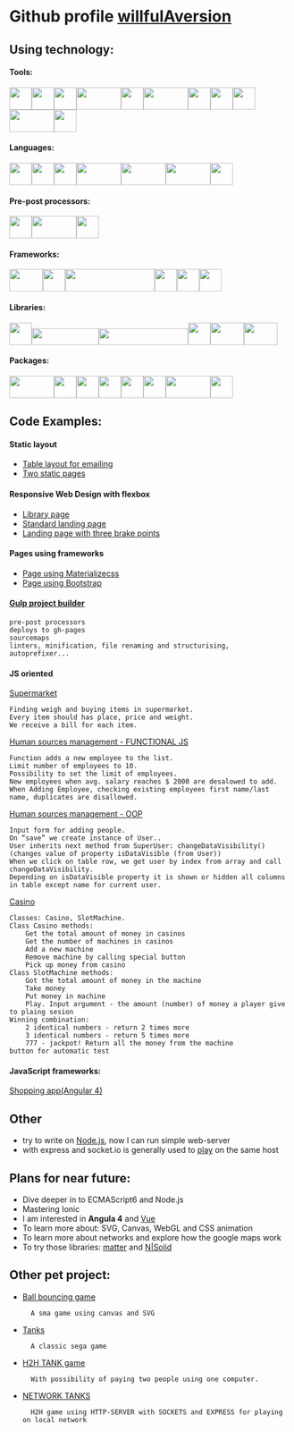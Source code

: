 # Github profile [willfulAversion](https://github.com/willfulAversion)

## Using technology:

#### Tools:
<img src="http://www.andreagalloni.eu/images/demo/unixShell.png" width="40" height="40"><img src="https://git-scm.com/images/logos/downloads/Git-Icon-1788C.png" width="40" height="40"><img src="https://image.flaticon.com/icons/svg/25/25231.svg" width="40" height="40"><img src="https://s3.amazonaws.com/media-p.slid.es/uploads/kentcdodds/images/552205/gh-pages.jpg" width="80" height="40"><img src="https://confluence.jetbrains.com/download/attachments/15797318/WI?version=2&modificationDate=1449749629000&api=v2" width="40" height="40"><img src="http://www.omgubuntu.co.uk/wp-content/uploads/2013/08/brackets-editor-logo.jpg" width="80" height="40"><img src="https://cdn-business.discourse.org/uploads/github_atom/490/d8548f4ce56f1599.png" width="40" height="40"><img src="http://www.findthatlogo.com/wp-content/gallery/photoshop-logos/photoshop-logo-black-text.png" width="40" height="40"><img src="https://zeplin.io/img/favicon/228x228.png" width="40" height="40"><img src="http://logos-download.com/wp-content/uploads/2016/06/Trello_logo.png" width="80" height="40"><img src="https://www.seeklogo.net/wp-content/uploads/2015/09/slack-logo-vector-download.jpg" width="40" height="40">

#### Languages:
<img src="https://cdn0.iconfinder.com/data/icons/HTML5/512/HTML_Logo.png" width="40" height="40"><img src="http://www.myiconfinder.com/uploads/iconsets/8b61de4c84033266e15317a6eb9fda2d-css3.png" width="40" height="40"><img src="https://i.stack.imgur.com/Mmww2.png" width="40" height="40"><img src="http://www.coolwebmasters.com/uploads/posts/2014-05/1400961685_json.png" width="80" height="40"><img src="https://encrypted-tbn0.gstatic.com/images?q=tbn:ANd9GcTxwh7s-U41_FboTzxdDmwydRXKwNCEm8pLhm3Bl8UFsGYNsUMO" width="80" height="40"><img src="https://dret.net/lectures/iot-spring15/img/websockets-logo.png" width="80" height="40"><img src="http://markdown-here.com/img/logo-2015/austin.png" width="40" height="40">

#### Pre-post processors:
<img src="https://camo.githubusercontent.com/a43de8ca816e78b1c2666f7696f449b2eeddbeca/68747470733a2f2f63646e2e7261776769742e636f6d2f7075676a732f7075672d6c6f676f2f656563343336636565386664396431373236643738333963626539396431663639343639326330632f5356472f7075672d66696e616c2d6c6f676f2d5f2d636f6c6f75722d3132382e737667" width="40" height="40"><img src="http://lesscss.org/3.x/public/img/less_logo.png" width="80" height="40"><img src="http://sass-lang.com/assets/img/logos/logo-b6e1ef6e.svg" width="40" height="40">

#### Frameworks:
<img src="https://www.servage.net/blog/wp-content/uploads/2016/10/Bootstrap4.png" width="60" height="40"><img src="https://evwilkin.github.io/images/materializecss.png" width="40" height="40"><img src="https://s3.amazonaws.com/media-p.slid.es/uploads/shahablashkari/images/20644/Foundation-Logo.png" width="160" height="40"><img src="https://assets.amitd.co/img/stack/nunjucks.png" width="40" height="40"><img src="https://cdn-images-1.medium.com/max/796/1*juPyda3wq9uz_SNFRLuANg@2x.png" width="40" height="40"><img src="https://i.imgur.com/DlNQvKS.png" width="40" height="40">

#### Libraries:
<img src="http://www.ics.hawaii.edu/wp-content/uploads/2013/08/jquerylogo320.png" width="40" height="40"><img src="https://upload.wikimedia.org/wikipedia/en/thumb/7/72/JQuery_UI_Logo.svg/1280px-JQuery_UI_Logo.svg.png" width="120" height="30"><img src="http://underscorejs.org/docs/images/underscore.png" width="160" height="30"><img src="https://vickev.com/uploads/1380888211177.png" width="40" height="40"><img src="http://shustov.su/images/items/moment-js.jpg" width="60" height="40"><img src="https://darksky.net/images/logo.png" width="60" height="40">

#### Packages:
<img src="https://yarnpkg.com/assets/og_image.png" width="80" height="40"><img src="https://www.brandsoftheworld.com/sites/default/files/styles/logo-thumbnail/public/042013/npm_0.png?itok=26vp936g" width="40" height="40"><img src="http://www.codingpedia.org/wp-content/uploads/2014/04/gulp-2x.png" width="40" height="40"><img src="https://swiip.github.io/talk-yeoman/img/tool-bower.2cc5.png" width="40" height="40"><img src="http://donaldwhyte.co.uk/isomorphic-react-workshop/images/webpack.svg" width="40" height="40"><img src="https://s-media-cache-ak0.pinimg.com/originals/52/c1/fb/52c1fbca3e9e8f6fbc84272a171ac815.jpg" width="40" height="40"><img src="https://raw.githubusercontent.com/BrowserSync/browsersync.github.io/master/public/img/logo-gh.png" width="80" height="40"><img src="https://avatars1.githubusercontent.com/u/3284117?v=3&s=400" width="40" height="40">

## Code Examples:

#### Static layout
- [Table layout for emailing](https://willfulaversion.github.io/tableLayout/)
- [Two static pages](https://willfulaversion.github.io/work-with-flex/)

#### Responsive Web Design with flexbox
- [Library page](https://willfulaversion.github.io/books/)
- [Standard landing page](https://willfulaversion.github.io/authorutyWebsite/)
- [Landing page with three brake points](https://willfulaversion.github.io/media-queries/)

#### Pages using frameworks
- [Page using Materializecss](https://willfulaversion.github.io/page-with-materialize/)
- [Page using Bootstrap](http://codepen.io/willfulaversion/pen/jyMNjN)

#### [Gulp project builder](https://github.com/willfulAversion/gulp-blend)
    pre-post processors
    deploys to gh-pages
    sourcemaps
    linters, minification, file renaming and structurising, autoprefixer...

#### JS oriented
[Supermarket](https://willfulaversion.github.io/supermarket/)
    
    Finding weigh and buying items in supermarket.
    Every item should has place, price and weight.
    We receive a bill for each item.
    
[Human sources management - FUNCTIONAL JS](https://willfulaversion.github.io/list-of-users/)

    Function adds a new employee to the list.
    Limit number of employees to 10.
    Possibility to set the limit of employees.
    New employees when avg. salary reaches $ 2000 are desalowed to add.
    When Adding Employee, checking existing employees first name/last name, duplicates are disallowed.

[Human sources management - OOP](https://willfulaversion.github.io/people-management/)
    
    Input form for adding people.
    On “save” we create instance of User..
    User inherits next method from SuperUser: changeDataVisibility() (changes value of property isDataVisible (from User))
    When we click on table row, we get user by index from array and call changeDataVisibility.
    Depending on isDataVisible property it is shown or hidden all columns in table except name for current user.
     
[Casino](https://willfulaversion.github.io/casino/)
    
    Classes: Casino, SlotMachine.
    Class Casino methods:
        Get the total amount of money in casinos
        Get the number of machines in casinos
        Add a new machine
        Remove machine by calling special button
        Pick up money from casino
    Class SlotMachine methods:
        Got the total amount of money in the machine
        Take money
        Put money in machine
        Play. Input argument - the amount (number) of money a player give to plaing sesion
    Winning combination:
        2 identical numbers - return 2 times more
        3 identical numbers - return 5 times more
        777 - jackpot! Return all the money from the machine    
    button for automatic test
   
#### JavaScript frameworks:

[Shopping app(Angular 4)](https://github.com/willfulAversion/angularNinja/tree/master/src)

## Other
- try to write on [Node.js](https://nodejs.org/en/), now I can run simple web-server
- with express and socket.io is generally used to [play](https://github.com/willfulAversion/gameSocket) on the same host

## Plans for near future:
- Dive deeper in to ECMAScript6 and Node.js
- Mastering Ionic
- I am interested in **Angula 4** and [Vue](https://vuejs.org/)
- To learn more about: SVG, Canvas, WebGL and CSS animation
- To learn more about networks and explore how the google maps work
- To try those libraries: [matter](http://brm.io/matter-js/) and [N|Solid](https://nodesource.com/products/nsolid)

## Other pet project:
- [Ball bouncing game](https://willfulaversion.github.io/2d_game/) 
    
        A sma game using canvas and SVG 

- [Tanks](https://github.com/willfulAversion/tanks) 

        A classic sega game

- [H2H TANK game](https://willfulaversion.github.io/tanks/) 

        With possibility of paying two people using one computer.

- [NETWORK TANKS](https://github.com/willfulAversion/gameSocket)

        H2H game using HTTP-SERVER with SOCKETS and EXPRESS for playing on local network
